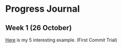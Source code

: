 # Progress Journal

## Week 1 (26 October)

[Here](files/interesting_examples.html) is my 5 interesting example. (First Commit Trial)